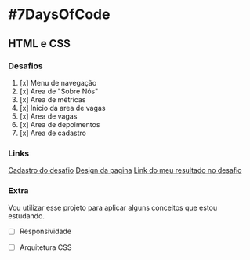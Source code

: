 # #7DaysOfCode
## HTML e CSS
### Desafios
1. [x] Menu de navegação
2. [x] Area de "Sobre Nós"
3. [x]  Area de métricas
4. [x] Inicio da area de vagas
5. [x] Area de vagas
6. [x] Area de depoimentos
7. [x] Area de cadastro
### Links
[Cadastro do desafio](https://7daysofcode.io/matricula/html-css)
[Design da pagina](https://www.figma.com/file/mm3MLozvUDGhDRTxSLlGL5/7daysOfCode-HTML-CSS?node-id=0%3A1&utm_source=ActiveCampaign&utm_medium=email&utm_content=%237DaysOfCode+-+HTML+e+CSS+6%2F7%3A+%F0%9F%91%A9%F0%9F%8F%BD%E2%80%8D%F0%9F%92%BB+Se%C3%A7%C3%A3o+de+Depoimentos&utm_campaign=%5BAlura+%237Days+of+Code%5D%28HTML+++CSS%29+Dia+6%3A+Se%C3%A7%C3%A3o+de+Depoimentos)
[Link do meu resultado no desafio](https://larvin-vinicius.github.io/7-days-challenge-alura/)
### Extra
Vou utilizar esse projeto para aplicar alguns conceitos que estou estudando.
- [ ] Responsividade
- [ ] Arquitetura CSS
  